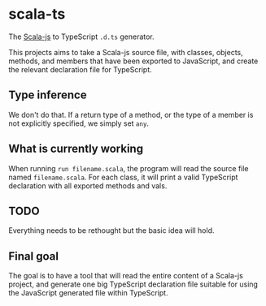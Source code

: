 # scala-ts

The [Scala-js](https://www.scala-js.org/) to 
TypeScript `.d.ts` generator.

This projects aims to take a Scala-js source file, 
with classes, objects, methods, and members that have
been exported to JavaScript, and create the relevant
declaration file for TypeScript.

## Type inference

We don't do that. If a return type of a method, or
the type of a member is not explicitly specified,
we simply set `any`.

## What is currently working

When running `run filename.scala`, the program will
read the source file named `filename.scala`. For each
class, it will print a valid TypeScript declaration
with all exported methods and vals. 

## TODO

Everything needs to be rethought but the basic idea
will hold.

## Final goal

The goal is to have a tool that will read the entire
content of a Scala-js project, and generate one big
TypeScript declaration file suitable for using the
JavaScript generated file within TypeScript.
